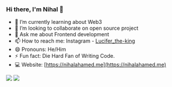 ### Hi there, I'm Nihal 👋

- 🌱 I’m currently learning about Web3
- 👯 I’m looking to collaborate on open source project
- 💬 Ask me about Frontend development
- 📫 How to reach me: Instagram - [Lucifer_the-king](https://www.instagram.com/lucifer_the_king/?hl=en) 
- 😄 Pronouns: He/Him
- ⚡ Fun fact: Die Hard Fan of Writing Code.
- 💻 Website: [https://nihalahamed.me](https://nihalahamed.me)

<img src="https://github-readme-stats.vercel.app/api/top-langs/?username=LUCIFER-dev-king&amp;theme=light&amp;hide_langs_below=1"> <img src ="https://github-readme-stats.vercel.app/api?username=LUCIFER-dev-king&&show_icons=true&title_color=blue&icon_color=blue&text_color=black&bg_color=ffffff">
